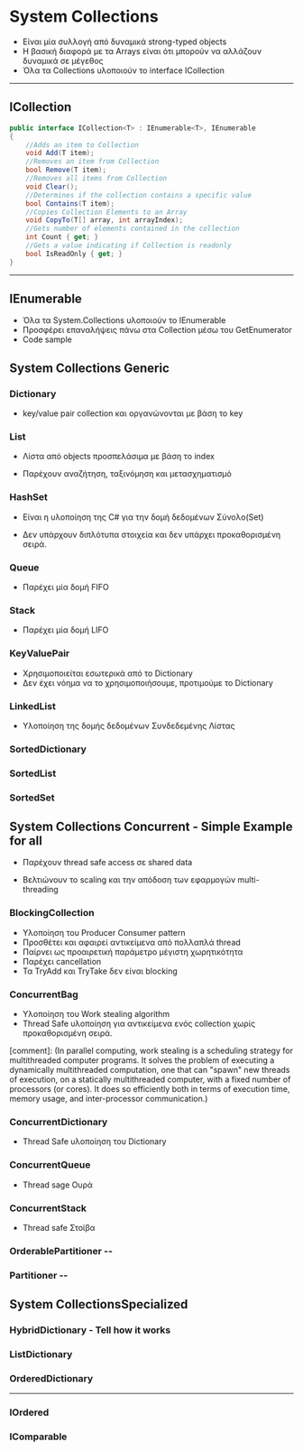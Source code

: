 # System Collections

* Είναι μία συλλογή από δυναμικά strong-typed objects
* Η βασική διαφορά με τα Arrays είναι ότι μπορούν να αλλάζουν δυναμικά σε μέγεθος
* Όλα τα Collections υλοποιούν το interface ICollection

---

## ICollection

```csharp
public interface ICollection<T> : IEnumerable<T>, IEnumerable
{
    //Adds an item to Collection
    void Add(T item);
    //Removes an item from Collection
    bool Remove(T item);
    //Removes all items from Collection
    void Clear();
    //Determines if the collection contains a specific value
    bool Contains(T item);
    //Copies Collection Elements to an Array
    void CopyTo(T[] array, int arrayIndex);
    //Gets number of elements contained in the collection
    int Count { get; }
    //Gets a value indicating if Collection is readonly
    bool IsReadOnly { get; }
}
```

---

## IEnumerable

* Όλα τα System.Collections υλοποιούν το IEnumerable
* Προσφέρει επαναλήψεις πάνω στα Collection μέσω του GetEnumerator
* Code sample


## System Collections Generic

### Dictionary

* key/value pair collection και οργανώνονται με βάση το key

### List

* Λίστα από objects προσπελάσιμα με βάση τo index

* Παρέχουν αναζήτηση, ταξινόμηση και μετασχηματισμό

### HashSet

* Είναι η υλοποίηση της C# για την δομή δεδομένων Σύνολο(Set)

* Δεν υπάρχουν διπλότυπα στοιχεία και δεν υπάρχει προκαθορισμένη σειρά.

### Queue

* Παρέχει μία δομή FIFO

### Stack

* Παρέχει μία δομή LIFO

### KeyValuePair

* Χρησιμοποιείται εσωτερικά από το Dictionary
* Δεν έχει νόημα να το χρησιμοποιήσουμε, προτιμούμε το Dictionary

### LinkedList

* Υλοποίηση της δομής δεδομένων Συνδεδεμένης Λίστας

### SortedDictionary

### SortedList

### SortedSet

## System Collections Concurrent - Simple Example for all

* Παρέχουν thread safe access σε shared data

* Βελτιώνουν το scaling και την απόδοση των εφαρμογών multi-threading

### BlockingCollection

* Υλοποίηση του Producer Consumer pattern
* Προσθέτει και αφαιρεί αντικείμενα από πολλαπλά thread
* Παίρνει ως προαιρετική παράμετρο μέγιστη χωρητικότητα
* Παρέχει cancellation
* Τα TryAdd και TryTake δεν είναι blocking

### ConcurrentBag

* Υλοποίηση του Work stealing algorithm
* Thread Safe υλοποίηση για αντικείμενα ενός collection χωρίς προκαθορισμένη σειρά.

[comment]: (In parallel computing, work stealing is a scheduling strategy for multithreaded computer programs. It solves the problem of executing a dynamically multithreaded computation, one that can "spawn" new threads of execution, on a statically multithreaded computer, with a fixed number of processors (or cores). It does so efficiently both in terms of execution time, memory usage, and inter-processor communication.)

### ConcurrentDictionary

* Thread Safe υλοποίηση του Dictionary

### ConcurrentQueue

* Thread sage Ουρά

### ConcurrentStack

* Thread safe Στοίβα

### OrderablePartitioner --

### Partitioner --

## System Collections ​Specialized

### HybridDictionary - Tell how it works

### ListDictionary

### OrderedDictionary

---

### IOrdered

### IComparable
